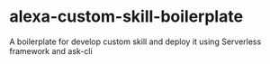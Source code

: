 # alexa-custom-skill-boilerplate
A boilerplate for develop custom skill and deploy it using Serverless framework and ask-cli
